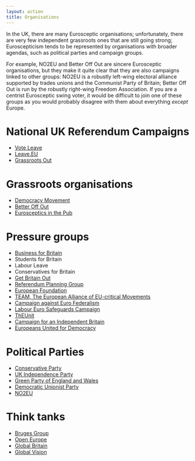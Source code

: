```yaml
---
layout: action
title: Organisations
---
```


In the UK, there are many Eurosceptic organisations; unfortunately,
there are very few independent grassroots ones that are still going
strong; Euroscepticism tends to be represented by organisations with
broader agendas, such as political parties and campaign groups.

For example, NO2EU and Better Off Out are sincere Eurosceptic
organisations, but they make it quite clear that they are also
campaigns linked to other groups: NO2EU is a robustly left-wing
electoral alliance supported by trades unions and the Communist Party
of Britain; Better Off Out is run by the robustly right-wing Freedom
Association. If you are a centrist Eurosceptic swing voter, it would
be difficult to join one of these groups as you would probably
disagree with them about everything *except* Europe.


National UK Referendum Campaigns
================================

* [Vote Leave](http://www.voteleavetakecontrol.org/)
* [Leave.EU](http://leave.eu/)
* [Grassroots Out](http://www.bbc.co.uk/news/uk-35390539)

Grassroots organisations
========================

* [Democracy Movement](http://www.democracymovement.org.uk/)
* [Better Off Out](http://www.betteroffout.net/)
* [Eurosceptics in the Pub](http://www.meetup.com/Eurosceptics-In-The-Pub/)

Pressure groups
===============

* [Business for Britain](http://businessforbritain.org/)
* Students for Britain
* Labour Leave
* Conservatives for Britain
* [Get Britain Out](http://getbritainout.org/)
* [Referendum Planning Group](http://www.referendumplanninggroup.org.uk/)
* [European Foundation](http://www.europeanfoundation.org/)
* [TEAM, The European Alliance of EU-critical Movements](http://www.teameurope.info/)
* [Campaign against Euro Federalism](http://www.caef.org.uk/)
* [Labour Euro Safeguards Campaign](http://www.lesc.info/)
* [ThEUnit](http://www.th-eu-nit.com/)
* [Campaign for an Independent Britain](http://campaignforanindependentbritain.org.uk/)
* [Europeans United for Democracy](http://www.europeansunitedfordemocracy.org/)

Political Parties
=================

* [Conservative Party](https://www.conservatives.com/)
* [UK Independence Party](http://www.ukip.org/)
* [Green Party of England and Wales](http://www.greenparty.org.uk/)
* [Democratic Unionist Party](http://www.dup.org.uk/)
* [NO2EU](http://www.no2eu.com/)

Think tanks
===========

* [Bruges Group](http://www.brugesgroup.com/)
* [Open Europe](http://www.openeurope.org.uk/)
* [Global Britain](http://www.globalbritain.co.uk/)
* [Global Vision](http://www.global-vision.net/)


